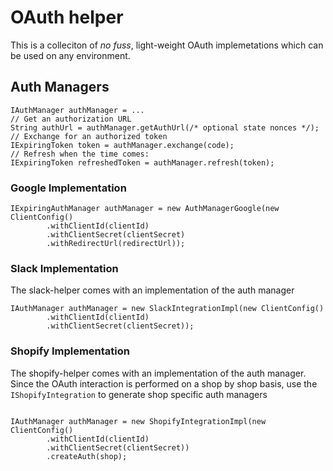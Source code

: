 # OAuth helper

This is a colleciton of _no fuss_, light-weight OAuth
implemetations which can be used on any environment.

## Auth Managers

```
IAuthManager authManager = ...
// Get an authorization URL
String authUrl = authManager.getAuthUrl(/* optional state nonces */);
// Exchange for an authorized token
IExpiringToken token = authManager.exchange(code);
// Refresh when the time comes:
IExpiringToken refreshedToken = authManager.refresh(token);
```

### Google Implementation

```
IExpiringAuthManager authManager = new AuthManagerGoogle(new ClientConfig()
        .withClientId(clientId)
        .withClientSecret(clientSecret)
        .withRedirectUrl(redirectUrl));
```

### Slack Implementation

The slack-helper comes with an implementation of the auth manager

```
IAuthManager authManager = new SlackIntegrationImpl(new ClientConfig()
        .withClientId(clientId)
        .withClientSecret(clientSecret));
```

### Shopify Implementation

The shopify-helper comes with an implementation of the auth manager.
Since the OAuth interaction is performed on a shop by shop basis, use
the `IShopifyIntegration` to generate shop specific auth managers

```

IAuthManager authManager = new ShopifyIntegrationImpl(new ClientConfig()
        .withClientId(clientId)
        .withClientSecret(clientSecret))
        .createAuth(shop);
```
